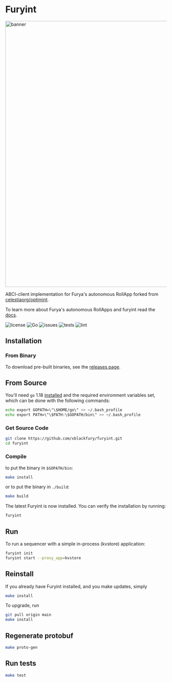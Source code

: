 # Furyint

<img src="docs/furyint.png" alt="banner" width="830"/>

ABCI-client implementation for Furya's autonomous RollApp forked from [celestiaorg/optimint](https://github.com/celestiaorg/optimint).

To learn more about Furya's autonomous RollApps and furyint read the [docs](https://docs.furya.xyz/learn/rollapps).

![license](https://img.shields.io/github/license/xblackfury/furyint)
![Go](https://img.shields.io/badge/go-1.18-blue.svg)
![issues](https://img.shields.io/github/issues/xblackfury/furyint)
![tests](https://github.com/xblackfury/furyint/actions/workflows/test.yml/badge.svg?branch=main)
![lint](https://github.com/xblackfury/furyint/actions/workflows/lint.yml/badge.svg?branch=main)

## Installation

### From Binary

To download pre-built binaries, see the [releases page](https://github.com/xblackfury/furyint/releases).

## From Source

You'll need `go` 1.18 [installed](https://golang.org/doc/install) and the required
environment variables set, which can be done with the following commands:

```sh
echo export GOPATH=\"\$HOME/go\" >> ~/.bash_profile
echo export PATH=\"\$PATH:\$GOPATH/bin\" >> ~/.bash_profile
```

### Get Source Code

```sh
git clone https://github.com/xblackfury/furyint.git
cd furyint
```

### Compile

to put the binary in `$GOPATH/bin`:

```sh
make install
```

or to put the binary in `./build`:

```sh
make build
```

The latest Furyint is now installed. You can verify the installation by
running:

```sh
furyint
```

## Run

To run a sequencer with a simple in-process (kvstore) application:

```sh
furyint init
furyint start --proxy_app=kvstore
```

## Reinstall

If you already have Furyint installed, and you make updates, simply

```sh
make install
```

To upgrade, run

```sh
git pull origin main
make install
```

## Regenerate protobuf

```sh
make proto-gen
```

## Run tests

```sh
make test
```
